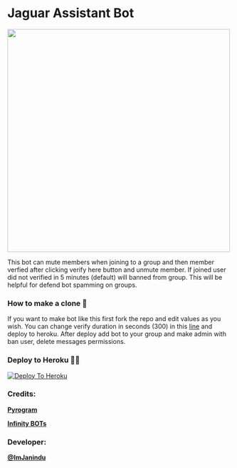 # Jaguar Assistant Bot

<img align='centre' src='https://telegra.ph/file/93bc71972653bfd95bcd9.jpg' width='500"'>

This bot can mute members when joining to a group and then member verfied after clicking verify here button and unmute member. If joined user did not verified in 5 minutes (default) will banned from group. This will be helpful for defend bot spamming on groups.

### How to make a clone 🤔

If you want to make bot like this first fork the repo and edit values as you wish. You can change verify duration in seconds (300) in this [line](https://github.com/ImJanindu/jaguar-assistant-bot/blob/283f770620c70806ba55663006c178a33c930c3f/jebot.py#L62) and deploy to heroku. After deploy add bot to your group and make admin with ban user, delete messages permissions.

### Deploy to Heroku 🏃‍♂

[![Deploy To Heroku](https://www.herokucdn.com/deploy/button.svg)](https://heroku.com/deploy?template=https://github.com/Bos-X/jaguar-assistant-bot)

### Credits:

<b>[Pyrogram](https://github.com/pyrogram/pyrogram)

[Infinity BOTs](https://t.me/Infinity_BOTs)</b>
### Developer:

<b>[@ImJanindu](https://t.me/ImJanindu)</b>
